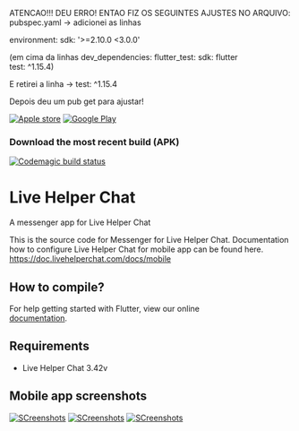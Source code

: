 ATENCAO!!!
DEU ERRO! ENTAO FIZ OS SEGUINTES AJUSTES NO ARQUIVO: pubspec.yaml -> adicionei as linhas

environment:
  sdk: '>=2.10.0 <3.0.0'
  
(em cima da linhas 
dev_dependencies:
  flutter_test:
    sdk: flutter  
    test: ^1.15.4)
    
E retirei a linha -> test: ^1.15.4 

Depois deu um pub get para ajustar!



[![Apple store](https://livehelperchat.com/design/defaulttheme/images/apps/apple.svg)](https://apps.apple.com/us/app/id1530399116) [![Google Play](https://livehelperchat.com/design/defaulttheme/images/apps/google-play.png?v2)](https://play.google.com/store/apps/details?id=com.livehelperchat.chat)

### Download the most recent build (APK)

[![Codemagic build status](https://api.codemagic.io/apps/5f50c50be2db272d7690ae45/5f50c50be2db272d7690ae44/status_badge.svg)](https://codemagic.io/apps/5f50c50be2db272d7690ae45/5f50c50be2db272d7690ae44/latest_build)

# Live Helper Chat

A messenger app for Live Helper Chat

This is the source code for Messenger for Live Helper Chat. Documentation how to configure Live Helper Chat for mobile app can be found here. https://doc.livehelperchat.com/docs/mobile

## How to compile?

For help getting started with Flutter, view our online	
[documentation](https://flutter.io/).

## Requirements

* Live Helper Chat 3.42v

## Mobile app screenshots

[![SCreenshots](https://doc.livehelperchat.com/img/mobile/screenshot-8.png)](https://doc.livehelperchat.com/docs/mobile)
[![SCreenshots](https://doc.livehelperchat.com/img/mobile/screenshot-9.png)](https://doc.livehelperchat.com/docs/mobile)
[![SCreenshots](https://doc.livehelperchat.com/img/mobile/screen-1.chat.jpg)](https://doc.livehelperchat.com/docs/mobile)
